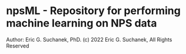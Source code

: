 # npsML - Repository for performing machine learning on NPS data
Author: Eric G. Suchanek, PhD. (c) 2022 Eric G. Suchanek, All Rights Reserved
